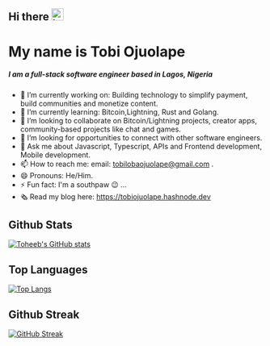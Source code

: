 ## Hi there <img src="https://user-images.githubusercontent.com/1303154/88677602-1635ba80-d120-11ea-84d8-d263ba5fc3c0.gif" width="24px" height="24px" alt="hello">

# My name is Tobi Ojuolape

##### I am a full-stack software engineer based in Lagos, Nigeria


- 🔭 I’m currently working on: Building technology to simplify payment, build communities and monetize content.
- 🌱 I’m currently learning: Bitcoin,Lightning, Rust and Golang.
- 👯 I’m looking to collaborate on Bitcoin/Lightning projects, creator apps, community-based projects like chat and games.
- 🤔 I’m looking for opportunities to connect with other software engineers.
- 💬 Ask me about Javascript, Typescript, APIs and Frontend development, Mobile development.
- 📫 How to reach me: email: tobilobaojuolape@gmail.com .
- 😄 Pronouns: He/Him.
- ⚡ Fun fact: I'm a southpaw 😉 ...
- 🗞️ Read my blog here: https://tobiojuolape.hashnode.dev



## Github Stats 
[![Toheeb's GitHub stats](https://github-readme-stats.vercel.app/api?username=Toheeb-Ojuolape&theme=light&show_icons=true)](https://github.com/anuraghazra/github-readme-stats)

## Top Languages 

[![Top Langs](https://github-readme-stats.vercel.app/api/top-langs/?username=Toheeb-Ojuolape&layout=donut-vertical&langs_count=10)](https://github.com/anuraghazra/github-readme-stats)

## Github Streak
[![GitHub Streak](https://github-readme-streak-stats.herokuapp.com?user=Toheeb-Ojuolape&theme=light&hide_border=true)](https://git.io/streak-stats)
